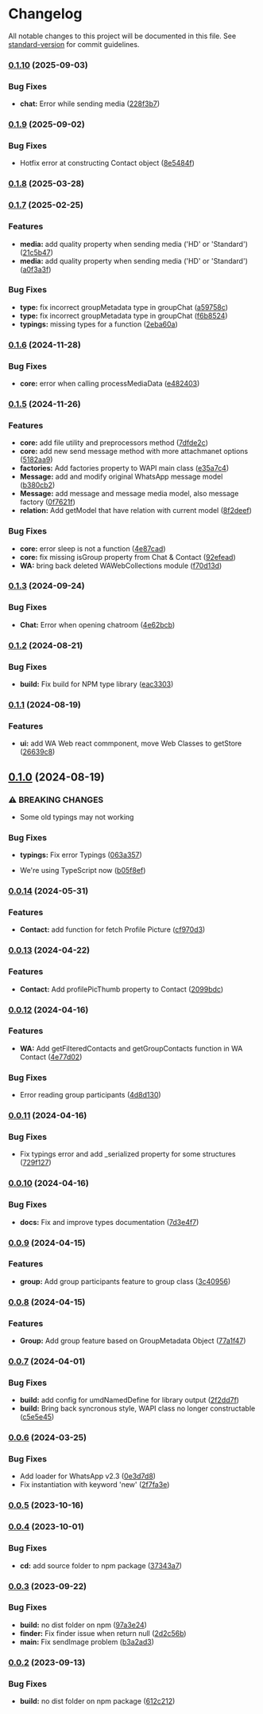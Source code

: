 # Changelog

All notable changes to this project will be documented in this file. See [standard-version](https://github.com/conventional-changelog/standard-version) for commit guidelines.

### [0.1.10](https://github.com/wayfu-id/simple-WAPI/compare/v0.1.9...v0.1.10) (2025-09-03)


### Bug Fixes

* **chat:** Error while sending media ([228f3b7](https://github.com/wayfu-id/simple-WAPI/commit/228f3b75c797af81422713e349a806943ef7c89e))

### [0.1.9](https://github.com/wayfu-id/simple-WAPI/compare/v0.1.8...v0.1.9) (2025-09-02)


### Bug Fixes

* Hotfix error at constructing Contact object ([8e5484f](https://github.com/wayfu-id/simple-WAPI/commit/8e5484f852b885f38257b2a28360210b030c6e96))

### [0.1.8](https://github.com/wayfu-id/simple-WAPI/compare/v0.1.7...v0.1.8) (2025-03-28)

### [0.1.7](https://github.com/wayfu-id/simple-WAPI/compare/v0.1.6...v0.1.7) (2025-02-25)


### Features

* **media:** add quality property when sending media ('HD' or 'Standard') ([21c5b47](https://github.com/wayfu-id/simple-WAPI/commit/21c5b479d16ac1010ecc44c6bc57f74d2eaa261c))
* **media:** add quality property when sending media ('HD' or 'Standard') ([a0f3a3f](https://github.com/wayfu-id/simple-WAPI/commit/a0f3a3f04c469274a280a7940b65c28687d2e81e))


### Bug Fixes

* **type:** fix incorrect groupMetadata type in groupChat ([a59758c](https://github.com/wayfu-id/simple-WAPI/commit/a59758ce1a4ecdf6207e27797443b5a6d77e1157))
* **type:** fix incorrect groupMetadata type in groupChat ([f6b8524](https://github.com/wayfu-id/simple-WAPI/commit/f6b8524a3f53253d266d2c5d20654b0a40275497))
* **typings:** missing types for a function ([2eba60a](https://github.com/wayfu-id/simple-WAPI/commit/2eba60a4e2ac6c182d20e1c3823d7f1a795db3d8))

### [0.1.6](https://github.com/wayfu-id/simple-WAPI/compare/v0.1.5...v0.1.6) (2024-11-28)


### Bug Fixes

* **core:** error when calling processMediaData ([e482403](https://github.com/wayfu-id/simple-WAPI/commit/e4824037e6e0fd7bdc662ecefe6f500c4499c365))

### [0.1.5](https://github.com/wayfu-id/simple-WAPI/compare/v0.1.3...v0.1.5) (2024-11-26)


### Features

* **core:** add file utility and preprocessors method ([7dfde2c](https://github.com/wayfu-id/simple-WAPI/commit/7dfde2c29fb0b2402675ba2c81604f3b680b38d9))
* **core:** add new send message method with more attachmanet options ([5182aa9](https://github.com/wayfu-id/simple-WAPI/commit/5182aa9c9b34d1734314a3b772feb9f982fe5aa9))
* **factories:** Add factories property to WAPI main class ([e35a7c4](https://github.com/wayfu-id/simple-WAPI/commit/e35a7c4c794390f17121f2be0f5f705013a69253))
* **Message:** add and modify original WhatsApp message model ([b380cb2](https://github.com/wayfu-id/simple-WAPI/commit/b380cb2691fbdc921512d1bf68245fcc82a383dd))
* **Message:** add message and message media model, also message factory ([0f7621f](https://github.com/wayfu-id/simple-WAPI/commit/0f7621f5940111b72ea5075836cc3718fb75e21a))
* **relation:** Add getModel that have relation with current model ([8f2deef](https://github.com/wayfu-id/simple-WAPI/commit/8f2deefb58db59ab17bc0398a4390eef795d1e98))


### Bug Fixes

* **core:** error sleep is not a function ([4e87cad](https://github.com/wayfu-id/simple-WAPI/commit/4e87cad2ac86da0f1c5dfd338b2a298f511e08d6))
* **core:** fix missing isGroup property from Chat & Contact ([92efead](https://github.com/wayfu-id/simple-WAPI/commit/92efeadd3b67f77a8321d1de1e82d959f2bd1c76))
* **WA:** bring back deleted WAWebCollections module ([f70d13d](https://github.com/wayfu-id/simple-WAPI/commit/f70d13df81b4b76400fc352cc68459d28d47a873))

### [0.1.3](https://github.com/wayfu-id/simple-WAPI/compare/v0.1.2...v0.1.3) (2024-09-24)


### Bug Fixes

* **Chat:** Error when opening chatroom ([4e62bcb](https://github.com/wayfu-id/simple-WAPI/commit/4e62bcb2424633bdeb8d2b33965ff56e22b17db6))

### [0.1.2](https://github.com/wayfu-id/simple-WAPI/compare/v0.1.1...v0.1.2) (2024-08-21)


### Bug Fixes

* **build:** Fix build for NPM type library ([eac3303](https://github.com/wayfu-id/simple-WAPI/commit/eac33035a060c0f39810a62af06614b31bab6845))

### [0.1.1](https://github.com/wayfu-id/simple-WAPI/compare/v0.1.0...v0.1.1) (2024-08-19)


### Features

* **ui:** add WA Web react commponent, move Web Classes to getStore ([26639c8](https://github.com/wayfu-id/simple-WAPI/commit/26639c83b051b6bc5aa995c64dd05870a5043715))

## [0.1.0](https://github.com/wayfu-id/simple-WAPI/compare/v0.0.14...v0.1.0) (2024-08-19)


### ⚠ BREAKING CHANGES

* Some old typings may not working

### Bug Fixes

* **typings:** Fix error Typings ([063a357](https://github.com/wayfu-id/simple-WAPI/commit/063a357d8db5087d05f40be4a1440844fe8928b7))


* We're using TypeScript now ([b05f8ef](https://github.com/wayfu-id/simple-WAPI/commit/b05f8ef0a7847186327d452c1dec7754e6cd8af5))

### [0.0.14](https://github.com/wayfu-id/simple-WAPI/compare/v0.0.13...v0.0.14) (2024-05-31)


### Features

* **Contact:** add function for fetch Profile Picture ([cf970d3](https://github.com/wayfu-id/simple-WAPI/commit/cf970d3193da9821e3c183f9f13dd66a1d342996))

### [0.0.13](https://github.com/wayfu-id/simple-WAPI/compare/v0.0.12...v0.0.13) (2024-04-22)


### Features

* **Contact:** Add profilePicThumb property to Contact ([2099bdc](https://github.com/wayfu-id/simple-WAPI/commit/2099bdc6dba2f58e2d6678ca5bcae9415b5bb12c))

### [0.0.12](https://github.com/wayfu-id/simple-WAPI/compare/v0.0.11...v0.0.12) (2024-04-16)


### Features

* **WA:** Add getFilteredContacts and getGroupContacts function in WA Contact ([4e77d02](https://github.com/wayfu-id/simple-WAPI/commit/4e77d02218934a9534950643ca0aed9630cfe7cb))


### Bug Fixes

* Error reading group participants ([4d8d130](https://github.com/wayfu-id/simple-WAPI/commit/4d8d130a251393af8ef307dd913ff28d8824acbb))

### [0.0.11](https://github.com/wayfu-id/simple-WAPI/compare/v0.0.10...v0.0.11) (2024-04-16)


### Bug Fixes

* Fix typings error and add _serialized property for some structures ([729f127](https://github.com/wayfu-id/simple-WAPI/commit/729f127da9a619a99d2f1cfaf112269c30004430))

### [0.0.10](https://github.com/wayfu-id/simple-WAPI/compare/v0.0.9...v0.0.10) (2024-04-16)


### Bug Fixes

* **docs:** Fix and improve types documentation ([7d3e4f7](https://github.com/wayfu-id/simple-WAPI/commit/7d3e4f7dabe0da19eeefb3f02937980c970faafb))

### [0.0.9](https://github.com/wayfu-id/simple-WAPI/compare/v0.0.8...v0.0.9) (2024-04-15)


### Features

* **group:** Add group participants feature to group class ([3c40956](https://github.com/wayfu-id/simple-WAPI/commit/3c40956a83d88e7c547a6f5aab0fe3713cbeee2d))

### [0.0.8](https://github.com/wayfu-id/simple-WAPI/compare/v0.0.7...v0.0.8) (2024-04-15)


### Features

* **Group:** Add group feature based on GroupMetadata Object ([77a1f47](https://github.com/wayfu-id/simple-WAPI/commit/77a1f478a6dc142623a170e75997aec377dd393d))

### [0.0.7](https://github.com/wayfu-id/simple-WAPI/compare/v0.0.6...v0.0.7) (2024-04-01)


### Bug Fixes

* **build:** add config for umdNamedDefine for library output ([2f2dd7f](https://github.com/wayfu-id/simple-WAPI/commit/2f2dd7fb754a50686fd33bcac40713eb51c2621c))
* **build:** Bring back syncronous style, WAPI class no longer constructable ([c5e5e45](https://github.com/wayfu-id/simple-WAPI/commit/c5e5e4575822621d4435518f1d07b88a4c23a1dc))

### [0.0.6](https://github.com/wayfu-id/simple-WAPI/compare/v0.0.5...v0.0.6) (2024-03-25)


### Bug Fixes

* Add loader for WhatsApp v2.3 ([0e3d7d8](https://github.com/wayfu-id/simple-WAPI/commit/0e3d7d8705d920e0360448075a3ef2be74f9880e))
* Fix instantiation with keyword 'new' ([2f7fa3e](https://github.com/wayfu-id/simple-WAPI/commit/2f7fa3ee7f678159361edc8ca05ad9165368f31c))

### [0.0.5](https://github.com/wayfu-id/simple-WAPI/compare/v0.0.4...v0.0.5) (2023-10-16)

### [0.0.4](https://github.com/wayfu-id/simple-WAPI/compare/v0.0.3...v0.0.4) (2023-10-01)


### Bug Fixes

* **cd:** add source folder to npm package ([37343a7](https://github.com/wayfu-id/simple-WAPI/commit/37343a70fe8eecb2727976b2a81c6e23d974c658))

### [0.0.3](https://github.com/wayfu-id/simple-WAPI/compare/v0.0.2...v0.0.3) (2023-09-22)


### Bug Fixes

* **build:** no dist folder on npm ([97a3e24](https://github.com/wayfu-id/simple-WAPI/commit/97a3e241993aecfe093c25abd910f6770af96694))
* **finder:** Fix finder issue when return null ([2d2c56b](https://github.com/wayfu-id/simple-WAPI/commit/2d2c56b853b6f045532baf55a13dafef6338e4b4))
* **main:** Fix sendImage problem ([b3a2ad3](https://github.com/wayfu-id/simple-WAPI/commit/b3a2ad3682e05e5d0c4c17ca9ab62a844353caaf))

### [0.0.2](https://github.com/wayfu-id/simple-WAPI/compare/v0.0.1...v0.0.2) (2023-09-13)


### Bug Fixes

* **build:** no dist folder on npm package ([612c212](https://github.com/wayfu-id/simple-WAPI/commit/612c2123ecccd73403e4d579683b7acd0a07d830))
